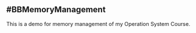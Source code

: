 #BBMemoryManagement
-------------------

This is a demo for memory management of my Operation System Course.<br/>

